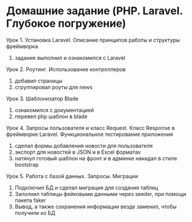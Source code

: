# Домашние задание (PHP. Laravel. Глубокое погружение)

Урок 1. Установка Laravel. Описание принципов работы и структуры фреймворка

1. задание выполнил и ознакомился с Laravel

Урок 2. Роутинг. Использование контроллеров

1. добавил страницы
2. сгруппировал роуты для news

Урок 3. Шаблонизатор Blade

1. ознакомился с документацией
2. перевел php шаблон в blade

Урок 4. Запросы пользователя и класс Request. Класс Response в фреймворке Laravel. Функциональное тестирование приложения

1. сделал формы добавления новости для пользователя
2. экспорт для новостей в JSON и в Excel форматах
3. натянул готовый шаблон на фронт и в админке накидал в стиле bootstrap

Урок 5. Работа с базой данных. Запросы. Миграции

1. Подключил БД и сделал миграция для создания таблиц
2. Заполнил таблицы фейковыми данными через seeder, при помощи пакета faker
3. Вывод, а также сохранения информации везде заменил, чтобы получили из БД


